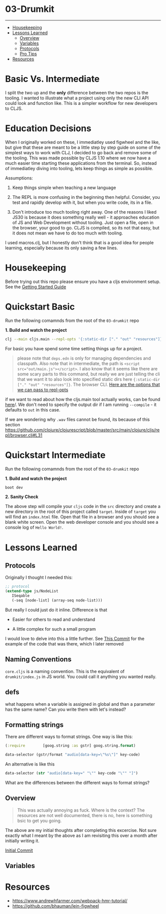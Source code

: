 # 03-Drumkit

---

* [Housekeeping](#housekeepings)
* [Lessons Learned](#lessons-learned)
  * [Overview](#Overview)
  * [Variables](#variables)
  * [Protocols](#protocols)
  * [Pro Tips](#pro-tips)
* [Resources](#resources)

# Basic Vs. Intermediate

I split the two up and the **only** difference between the two repos is the tooling. I wanted to illustrate what a project using only the new CLI API could look and function like. This is a simpler workflow for new developers to CLJS.

# Education Decisions

When I originally worked on these, I immediatley used figwheel and the like, but give that these are meant to be a little step by step guide on some of the simplest ways to work with CLJ, I decided to go back and remove some of the tooling. This was made possible by CLJS 1.10 where we now have a much easier time starting these applications from the terminal. So, instead of immediatley diving into tooling, lets keep things as simple as possible.

Assumptions:

1.  Keep things simple when teaching a new language

2.  The REPL is more confusing in the beginning then helpful. Consider, you test and rapidly develop with it, but when you write code, its in a file.

3.  Don't introduce too much tooling right away. One of the reasons I liked JS30 is because it does something really well - it approaches education of JS and Web Development without tooling. Just open a file, open in the browser, your good to go. CLJS is compiled, so its not that easy, but it does not mean we have to do too much with tooling.

I used macros.clj, but I honestly don't think that is a good idea for people learning, especially because its only saving a few lines.

# Housekeeping

Before trying out this repo please ensure you have a cljs environment setup. See the [Getting Started Guide](https://github.com/tkjone/clojurescript-30#getting-started)

# Quickstart Basic

Run the following comamnds from the root of the `03-drumkit` repo

**1. Build and watch the project**

```bash
clj --main cljs.main --repl-opts '{:static-dir ["." "out" "resources"]}' --watch src --compile drumkit.core --repl
```

For basic you have spend some time setting things up for a project.

> please note that `deps.edn` is only for managing dependencies and classpath. Also note that in intermediate, the path is `<script src="out/main.js"></script>`. I also know that it seems like there are some scary parts to this command, but really we are just telling the cli that we want it to also look into specified static dirs here `{:static-dir ["." "out" "resources"]}`. The browser CLI. [Here are the options that we can pass to repl-opts](https://github.com/mfikes/clojurescript-site/blob/issue-187/content/reference/repl-options.adoc#static-dir)

if we want to read about how the cljs.main tool actually works, can be found [here](https://github.com/clojure/clojurescript/blob/7a5a65cb4d1eeca63746dd21e138ee9e56676ae4/src/main/clojure/cljs/repl/browser.clj)/. We don't need to specify the output dir if I am running `--compile` - it defaults to `out` in this case.

If we are wondering why `.wav` files cannot be found, its because of this section https://github.com/clojure/clojurescript/blob/master/src/main/clojure/cljs/repl/browser.clj#L31

# Quickstart Intermediate

Run the following comamnds from the root of the `03-drumkit` repo

**1. Build and watch the project**

```bash
boot dev
```

**2. Sanity Check**

The above step will compile your `cljs` code in the `src` directory and create a new directory in the root of this project called `target`. Inside of `target` you will find an `index.html` file. Open that file in a browser and you should see a blank white screen. Open the web developer console and you should see a console log of `Hello World!`.

# Lessons Learned

## Protocols

Originally I thought I needed this:

```clojure
;; protocol
(extend-type js/NodeList
   ISeqable
   (-seq [node-list] (array-seq node-list)))
```

But really I could just do it inline. Difference is that

* Easier for others to read and understand

* A little complex for such a small program

I would love to delve into this a little further. See [This Commit](https://github.com/tkjone/clojurescript-30/commit/148a5744caa180c948598cf9234c4928939f7e9e) for the example of the code that was there, which I later removed

## Naming Conventions

`core.cljs` is a naming convention. This is the equivalent of `drumkit/index.js` in JS world. You could call it anything you wanted really.

## defs

what happens when a variable is assigned in global and than a parameter has the same name? Can you write them with let's instead?

## Formatting strings

There are different ways to format strings. One way is like this:

```clojure
(:require        [goog.string :as gstr] goog.string.format)

data-selector (gstr/format "audio[data-key=\"%s\"]" key-code)
```

An alternative is like this

```clojure
data-selector (str "audio[data-key=" "\"" key-code "\"" "]")
```

What are the differences between the different ways to format strings?

## Overview

> This was actually annoying as fuck. Where is the context? The resources are not well documented, there is no, here is something bsic to get you going.

The above are my initial thoughts after completing this excercise. Not sure exactly what I meant by the above as I am revisiting this over a month after initially writing it.

[Initial Commit](https://github.com/tkjone/clojurescript-30/commit/34b151e6a2d0fc86fe3f6b34ee0fefaee88c5b94)

## Variables

# Resources

* https://www.andrewhfarmer.com/webpack-hmr-tutorial/
* https://github.com/bhauman/lein-figwheel
